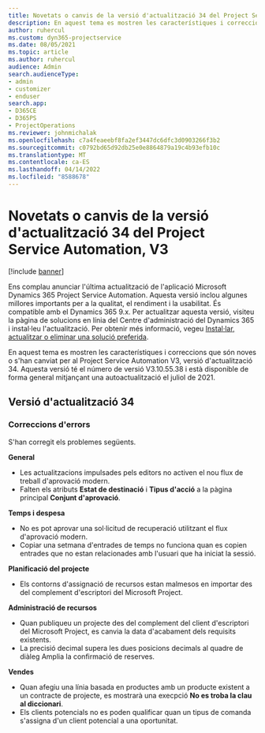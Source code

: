 ```yaml
---
title: Novetats o canvis de la versió d'actualització 34 del Project Service Automation, V3
description: En aquest tema es mostren les característiques i correccions disponibles al Project Service Automation V3, versió d'actualització 34.
author: ruhercul
ms.custom: dyn365-projectservice
ms.date: 08/05/2021
ms.topic: article
ms.author: ruhercul
audience: Admin
search.audienceType:
- admin
- customizer
- enduser
search.app:
- D365CE
- D365PS
- ProjectOperations
ms.reviewer: johnmichalak
ms.openlocfilehash: c7a4feaeebf8fa2ef3447dc6dfc3d0903266f3b2
ms.sourcegitcommit: c0792bd65d92db25e0e8864879a19c4b93efb10c
ms.translationtype: MT
ms.contentlocale: ca-ES
ms.lasthandoff: 04/14/2022
ms.locfileid: "8588678"
---
```

# <a name="whats-new-or-changed-in-project-service-automation-update-release-34-v3"></a>Novetats o canvis de la versió d'actualització 34 del Project Service Automation, V3

[!include [banner](../includes/psa-now-project-operations.md)]

Ens complau anunciar l'última actualització de l'aplicació Microsoft Dynamics 365 Project Service Automation. Aquesta versió inclou algunes millores importants per a la qualitat, el rendiment i la usabilitat. És compatible amb el Dynamics 365 9.x. Per actualitzar aquesta versió, visiteu la pàgina de solucions en línia del Centre d'administració del Dynamics 365 i instal·leu l'actualització. Per obtenir més informació, vegeu [Instal·lar, actualitzar o eliminar una solució preferida](/power-platform/admin/install-remove-preferred-solution).

En aquest tema es mostren les característiques i correccions que són noves o s'han canviat per al Project Service Automation V3, versió d'actualització 34. Aquesta versió té el número de versió V3.10.55.38 i està disponible de forma general mitjançant una autoactualització el juliol de 2021.

## <a name="update-release-34"></a>Versió d'actualització 34

### <a name="bug-fixes"></a>Correccions d'errors
S'han corregit els problemes següents.

**General**

- Les actualitzacions impulsades pels editors no activen el nou flux de treball d'aprovació modern.
- Falten els atributs **Estat de destinació** i **Tipus d'acció** a la pàgina principal **Conjunt d'aprovació**.

**Temps i despesa**

- No es pot aprovar una sol·licitud de recuperació utilitzant el flux d'aprovació modern.
- Copiar una setmana d'entrades de temps no funciona quan es copien entrades que no estan relacionades amb l'usuari que ha iniciat la sessió.

**Planificació del projecte**

- Els contorns d'assignació de recursos estan malmesos en importar des del complement d'escriptori del Microsoft Project.

**Administració de recursos**

- Quan publiqueu un projecte des del complement del client d'escriptori del Microsoft Project, es canvia la data d'acabament dels requisits existents.
- La precisió decimal supera les dues posicions decimals al quadre de diàleg Amplia la confirmació de reserves.

**Vendes**

- Quan afegiu una línia basada en productes amb un producte existent a un contracte de projecte, es mostrarà una execpció **No es troba la clau al diccionari**.
- Els clients potencials no es poden qualificar quan un tipus de comanda s'assigna d'un client potencial a una oportunitat.
